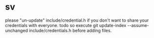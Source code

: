 # sv 
please "un-update" include/credential.h if you don't want to share your credentials with everyone. todo so execute  git update-index --assume-unchanged include/credentials.h
before adding files.
